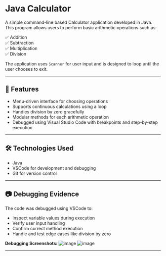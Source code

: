 # Java Calculator

A simple command-line based Calculator application developed in Java. This program allows users to perform basic arithmetic operations such as:

✅ Addition  
✅ Subtraction  
✅ Multiplication  
✅ Division  

The application uses `Scanner` for user input and is designed to loop until the user chooses to exit.

---

## 🚀 **Features**
- Menu-driven interface for choosing operations
- Supports continuous calculations using a loop
- Handles division by zero gracefully
- Modular methods for each arithmetic operation
- Debugged using Visual Studio Code with breakpoints and step-by-step execution

---

## 🛠️ **Technologies Used**
- Java
- VSCode for development and debugging
- Git for version control

---

## 📷 **Debugging Evidence**
The code was debugged using VSCode to:
- Inspect variable values during execution
- Verify user input handling
- Confirm correct method execution
- Handle and test edge cases like division by zero

**Debugging Screenshots:**
![image](https://github.com/user-attachments/assets/5defe869-05ee-44c8-82dd-1c30f3bb28ce)
![image](https://github.com/user-attachments/assets/7d830171-b9c5-4d78-a98d-a1247343d976)

---

